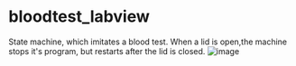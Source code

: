 # bloodtest_labview
 State machine, which imitates a blood test.
 When a lid is open,the machine stops it's program, but restarts after the lid is closed.
 ![image](https://github.com/user-attachments/assets/7d973d3d-ba1b-4df8-9e6a-41d0dc1acd53)
